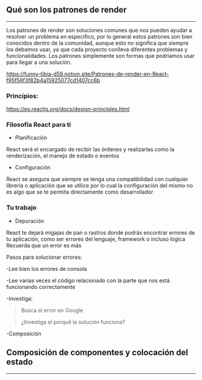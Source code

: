 ## Qué son los patrones de render
---
Los patrones de render son soluciones comunes que nos pueden ayudar a resolver un problema en específico, por lo general estos patrones son bien conocidos dentro de la comunidad, aunque esto no significa que siempre los debamos usar, ya que cada proyecto conlleva diferentes problemas y funcionalidades. Los patrones simplemente son formas que podríamos usar para llegar a una solución.

https://funny-tibia-d59.notion.site/Patrones-de-render-en-React-f95f56f3f82b4a15925077cd1407cc6b

### Principios:
https://es.reactjs.org/docs/design-principles.html

### Filosofía React para ti

- Planificación

React será el encargado de recibir las órdenes y realizarlas como la renderización, el manejo de estado o eventos

- Configuración

React se asegura que siempre se tenga una compatibilidad con cualquier librería o aplicación que se utilice por lo cual la configuración del mismo no es algo que se te permita directamente como desarrollador

### Tu trabajo

- Depuración

React te dejará migajas de pan o rastros donde podrás encontrar errores de tu aplicación, como ser errores del lenguaje, framework o incluso lógica
Recuerda que un error es más

Pasos para solucionar errores:

-Lee bien los errores de consola

-Lee varias veces el código relacionado con la parte que nos está funcionando correctamente

-Investiga:

>Busca el error en Google

>¿Investiga el porqué la solución funciona?

-Composición

## Composición de componentes y colocación del estado
---


